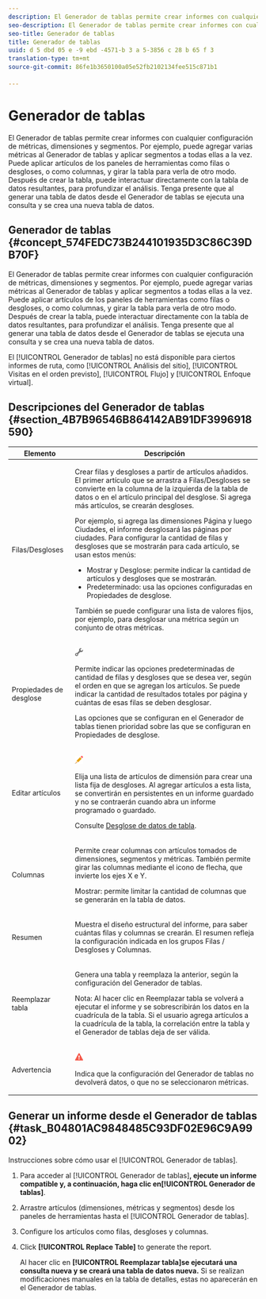 ```yaml
---
description: El Generador de tablas permite crear informes con cualquier configuración de métricas, dimensiones y segmentos. Por ejemplo, puede agregar varias métricas al Generador de tablas y aplicar segmentos a todas ellas a la vez. Puede aplicar artículos de los paneles de herramientas como filas o desgloses, o como columnas, y girar la tabla para verla de otro modo. Después de crear la tabla, puede interactuar directamente con la tabla de datos resultantes, para profundizar el análisis. Tenga presente que al generar una tabla de datos desde el Generador de tablas se ejecuta una consulta y se crea una nueva tabla de datos.
seo-description: El Generador de tablas permite crear informes con cualquier configuración de métricas, dimensiones y segmentos. Por ejemplo, puede agregar varias métricas al Generador de tablas y aplicar segmentos a todas ellas a la vez. Puede aplicar artículos de los paneles de herramientas como filas o desgloses, o como columnas, y girar la tabla para verla de otro modo. Después de crear la tabla, puede interactuar directamente con la tabla de datos resultantes, para profundizar el análisis. Tenga presente que al generar una tabla de datos desde el Generador de tablas se ejecuta una consulta y se crea una nueva tabla de datos.
seo-title: Generador de tablas
title: Generador de tablas
uuid: d 5 dbd 05 e -9 ebd -4571-b 3 a 5-3856 c 28 b 65 f 3
translation-type: tm+mt
source-git-commit: 86fe1b3650100a05e52fb2102134fee515c871b1

---
```



# Generador de tablas

El Generador de tablas permite crear informes con cualquier configuración de métricas, dimensiones y segmentos. Por ejemplo, puede agregar varias métricas al Generador de tablas y aplicar segmentos a todas ellas a la vez. Puede aplicar artículos de los paneles de herramientas como filas o desgloses, o como columnas, y girar la tabla para verla de otro modo. Después de crear la tabla, puede interactuar directamente con la tabla de datos resultantes, para profundizar el análisis. Tenga presente que al generar una tabla de datos desde el Generador de tablas se ejecuta una consulta y se crea una nueva tabla de datos.

## Generador de tablas {#concept_574FEDC73B244101935D3C86C39DB70F}

El Generador de tablas permite crear informes con cualquier configuración de métricas, dimensiones y segmentos. Por ejemplo, puede agregar varias métricas al Generador de tablas y aplicar segmentos a todas ellas a la vez. Puede aplicar artículos de los paneles de herramientas como filas o desgloses, o como columnas, y girar la tabla para verla de otro modo. Después de crear la tabla, puede interactuar directamente con la tabla de datos resultantes, para profundizar el análisis. Tenga presente que al generar una tabla de datos desde el Generador de tablas se ejecuta una consulta y se crea una nueva tabla de datos.

El [!UICONTROL Generador de tablas] no está disponible para ciertos informes de ruta, como [!UICONTROL Análisis del sitio], [!UICONTROL Visitas en el orden previsto], [!UICONTROL Flujo] y [!UICONTROL Enfoque virtual].

## Descripciones del Generador de tablas {#section_4B7B96546B864142AB91DF3996918590}

<table id="table_C11D78E62DEF48A78B50EFB8669817BC"> 
 <thead> 
  <tr> 
   <th colname="col1" class="entry"> Elemento </th> 
   <th colname="col2" class="entry"> Descripción </th> 
  </tr> 
 </thead>
 <tbody> 
  <tr> 
   <td colname="col1"> <span class="wintitle"> Filas/Desgloses</span> </td> 
   <td colname="col2"> <p>Crear filas y desgloses a partir de artículos añadidos. El primer artículo que se arrastra a <span class="wintitle">Filas/Desgloses</span> se convierte en la columna de la izquierda de la tabla de datos o en el artículo principal del desglose. Si agrega más artículos, se crearán desgloses. </p> <p>Por ejemplo, si agrega las dimensiones Página y luego Ciudades, el informe desglosará las páginas por ciudades. Para configurar la cantidad de filas y desgloses que se mostrarán para cada artículo, se usan estos menús: </p> 
    <ul id="ul_702F215DFB814398B8F1879EDFEC103F"> 
     <li id="li_95C4DF2B33524C94BBD2E07397393300"> <span class="uicontrol"> Mostrar</span> y <span class="uicontrol">Desglose</span>: permite indicar la cantidad de artículos y desgloses que se mostrarán. </li> 
     <li id="li_D594C7F31A094D1EA1A070B80794E006"> <span class="uicontrol"> Predeterminado</span>: usa las opciones configuradas en <span class="wintitle">Propiedades de desglose</span>. </li> 
    </ul> <p>También se puede configurar una lista de valores fijos, por ejemplo, para desglosar una métrica según un conjunto de otras métricas. </p> </td> 
  </tr> 
  <tr> 
   <td colname="col1"> <span class="wintitle"> Propiedades de desglose</span> </td> 
   <td colname="col2"> <p><img placement="inline"  src="assets/Settings_Illustrative.png" id="image_C46860621CF94E88AF592B8660F28E57"> </img> </p> <p>Permite indicar las opciones predeterminadas de cantidad de filas y desgloses que se desea ver, según el orden en que se agregan los artículos. Se puede indicar la cantidad de resultados totales por página y cuántas de esas filas se deben desglosar. </p> <p>Las opciones que se configuran en el <span class="wintitle">Generador de tablas</span> tienen prioridad sobre las que se configuran en <span class="wintitle">Propiedades de desglose</span>. </p> </td> 
  </tr> 
  <tr> 
   <td colname="col1"> <span class="wintitle"> Editar artículos</span> </td> 
   <td colname="col2"> <p><img  src="assets/Edit_Buttcon.png" id="image_E44BCC4B0BFF453D8564047E3DA2501A"> </img> </p> <p>Elija una lista de artículos de dimensión para crear una lista fija de desgloses. Al agregar artículos a esta lista, se convertirán en persistentes en un informe guardado y no se contraerán cuando abra un informe programado o guardado. </p> <p>Consulte <a href="../../analyze/ad-hoc-analysis/c-reports-configure.md#task_29BEE0AF09DA4625B9B44BAB77D7C841" format="dita" scope="local"> Desglose de datos de tabla</a>. </p> </td> 
  </tr> 
  <tr> 
   <td colname="col1"> <span class="wintitle"> Columnas</span> </td> 
   <td colname="col2"> <p>Permite crear columnas con artículos tomados de dimensiones, segmentos y métricas. También permite girar las columnas mediante el icono de flecha, que invierte los ejes X e Y. </p> <p> <span class="uicontrol"> Mostrar</span>: permite limitar la cantidad de columnas que se generarán en la tabla de datos. </p> </td> 
  </tr> 
  <tr> 
   <td colname="col1"> <span class="wintitle"> Resumen</span> </td> 
   <td colname="col2"> <p>Muestra el diseño estructural del informe, para saber cuántas filas y columnas se crearán. El resumen refleja la configuración indicada en los grupos <span class="uicontrol">Filas / Desgloses</span> y <span class="uicontrol">Columnas</span>. </p> </td> 
  </tr> 
  <tr> 
   <td colname="col1"> <span class="wintitle"> Reemplazar tabla</span> </td> 
   <td colname="col2"> <p>Genera una tabla y reemplaza la anterior, según la configuración del <span class="wintitle">Generador de tablas</span>. </p> <p>Nota: Al hacer clic en <span class="uicontrol">Reemplazar tabla</span> se volverá a ejecutar el informe y se sobrescribirán los datos en la cuadrícula de la tabla. Si el usuario agrega artículos a la cuadrícula de la tabla, la correlación entre la tabla y el <span class="wintitle">Generador de tablas</span> deja de ser válida. </p> </td> 
  </tr> 
  <tr> 
   <td colname="col1"> Advertencia </td> 
   <td colname="col2"> <p><img id="image_619E1068C6084D41853DA3DD6B85DFC9"  src="assets/AlertRed_Illustrative.png" placement="inline" /> </p> <p>Indica que la configuración del <span class="wintitle">Generador de tablas</span> no devolverá datos, o que no se seleccionaron métricas. </p> </td> 
  </tr> 
 </tbody> 
</table>

## Generar un informe desde el Generador de tablas {#task_B04801AC9848485C93DF02E96C9A9902}

Instrucciones sobre cómo usar el [!UICONTROL Generador de tablas].

<!-- 

t_table_builder.xml

 -->

1. Para acceder al [!UICONTROL Generador de tablas]**, ejecute un informe compatible y, a continuación, haga clic en[!UICONTROL Generador de tablas]**.
1. Arrastre artículos (dimensiones, métricas y segmentos) desde los paneles de herramientas hasta el [!UICONTROL Generador de tablas].
1. Configure los artículos como filas, desgloses y columnas.
1. Click **[!UICONTROL Replace Table]** to generate the report.

   Al hacer clic en **[!UICONTROL Reemplazar tabla]se ejecutará una consulta nueva y se creará una tabla de datos nueva.** Si se realizan modificaciones manuales en la tabla de detalles, estas no aparecerán en el Generador de tablas.

